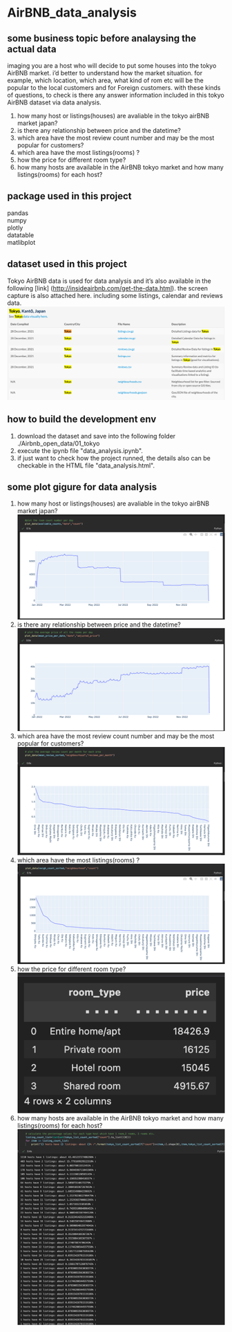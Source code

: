# AirBNB_data_analysis

## some business topic before analaysing the actual data
  imaging you are a host who will decide to put some houses into the tokyo AirBNB market. i’d better to understand how the market situation. for example, which location, which area, what kind of rom etc will be the popular to the local customers and for Foreign customers. with these kinds of questions, to check is there any answer information included in this tokyo AirBNB dataset via data analysis.
1) how many host or listings(houses) are avaliable in the tokyo airBNB market japan?
2) is there any relationship between price and the datetime?
3) which area have the most review count number and may be the most popular for customers?
4) which area have the most listings(rooms) ?
5) how the price for different room type?
6) how many hosts are available in the AirBNB tokyo market and how many listings(rooms) for each host?

## package used in this project
pandas  \
numpy \
plotly \
datatable \
matlibplot

## dataset used in this project
Tokyo AirBNB data is used for data analysis and it’s also available in the following [link] (http://insideairbnb.com/get-the-data.html).
the screen capture is also attached here. including some listings, calendar and reviews data.
![alt text](/readme_images/dataset_screenshot.png "mess-labels")

## how to build the development env
1) download the dataset and save into the following folder
 ./Airbnb_open_data/01_tokyo
2) execute the ipynb file "data_analysis.ipynb".
3) if just want to check how the project runned, the details also can be checkable in the HTML file "data_analysis.html". 

## some plot gigure for data analysis 
1) how many host or listings(houses) are avaliable in the tokyo airBNB market japan?
![alt text](/readme_images/available_days.png "mess-labels")
2) is there any relationship between price and the datetime?
![alt text](/readme_images/price_per_day.png "mess-labels")
3) which area have the most review count number and may be the most popular for customers?
![alt text](/readme_images/review_per_area.png "mess-labels")
4) which area have the most listings(rooms) ?
![alt text](/readme_images/count_per_area.png "mess-labels")
5) how the price for different room type?
![alt text](/readme_images/average_price_per_room_type.png "mess-labels")
6) how many hosts are available in the AirBNB tokyo market and how many listings(rooms) for each host?
![alt text](/readme_images/host_detailed_info.png "mess-labels")
